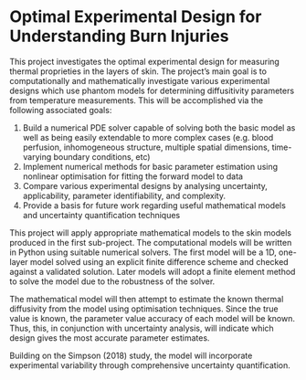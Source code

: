 # Optimal Experimental Design for Understanding Burn Injuries
This project investigates the optimal experimental design for measuring thermal proprieties in the layers of skin. The project’s main goal is to computationally and mathematically investigate various experimental designs which use phantom models for determining diffusitivity parameters from temperature measurements. This will be accomplished via the following associated goals:
1. Build a numerical PDE solver capable of solving both the basic model as well as being easily extendable to more complex cases (e.g. blood perfusion, inhomogeneous structure, multiple spatial dimensions, time-varying boundary conditions, etc)
2. Implement numerical methods for basic parameter estimation using nonlinear optimisation for fitting the forward model to data
3. Compare various experimental designs by analysing uncertainty, applicability, parameter identifiability, and complexity.
4. Provide a basis for future work regarding useful mathematical models and uncertainty quantification techniques

This project will apply appropriate mathematical models to the skin models produced in the first sub-project. The computational models will be written in Python using suitable numerical solvers. The first model will be a 1D, one-layer model solved using an explicit finite difference scheme and checked against a validated solution. Later models will adopt a finite element method to solve the model due to the robustness of the solver.

The mathematical model will then attempt to estimate the known thermal diffusivity from the model using optimisation techniques. Since the true value is known, the parameter value accuracy of each model will be known. Thus, this, in conjunction with uncertainty analysis, will indicate which design gives the most accurate parameter estimates.

Building on the Simpson (2018) study, the model will incorporate experimental variability through comprehensive uncertainty quantification.
